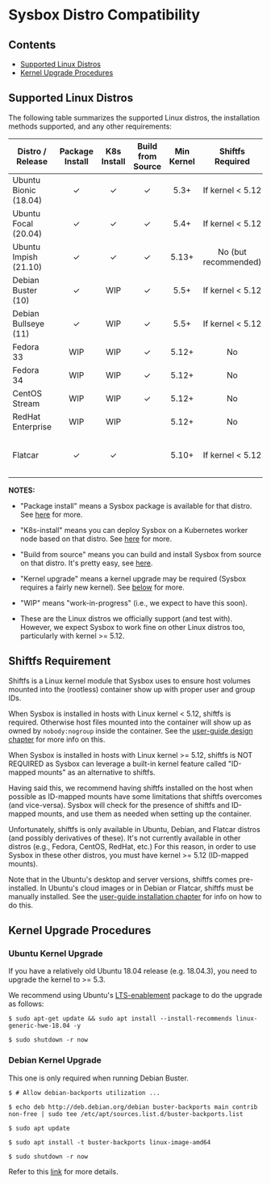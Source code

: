 # Sysbox Distro Compatibility

## Contents

-   [Supported Linux Distros](#supported-linux-distros)
-   [Kernel Upgrade Procedures](#kernel-upgrade-procedures)

## Supported Linux Distros

The following table summarizes the supported Linux distros, the installation
methods supported, and any other requirements:

| Distro / Release      | Package Install | K8s Install | Build from Source | Min Kernel | Shiftfs Required | Other |
| --------------------- | :-------------: | :---------: | :---------------: | :--------: | :--------------: | ----- |
| Ubuntu Bionic (18.04) | ✓               | ✓           | ✓                 | 5.3+       | If kernel < 5.12 | [Kernel upgrade notes](#ubuntu-kernel-upgrade) |
| Ubuntu Focal  (20.04) | ✓               | ✓           | ✓                 | 5.4+       | If kernel < 5.12 | |
| Ubuntu Impish (21.10) | ✓               | ✓           | ✓                 | 5.13+      | No (but recommended) | |
| Debian Buster (10)    | ✓               | WIP         | ✓                 | 5.5+       | If kernel < 5.12 | [Kernel upgrade notes](#debian-kernel-upgrade) |
| Debian Bullseye (11)  | ✓               | WIP         | ✓                 | 5.5+       | If kernel < 5.12 | |
| Fedora 33             | WIP             | WIP         | ✓                 | 5.12+      | No | |
| Fedora 34             | WIP             | WIP         | ✓                 | 5.12+      | No | |
| CentOS Stream         | WIP             | WIP         | ✓                 | 5.12+      | No | |
| RedHat Enterprise     | WIP             | WIP         |                   | 5.12+      | No | Sysbox-EE only |
| Flatcar               | ✓               | ✓           |                   | 5.10+      | If kernel < 5.12  | Sysbox-EE only; see [here](user-guide/install-flatcar.md). |

**NOTES:**

-   "Package install" means a Sysbox package is available for that distro. See
    [here](user-guide/install-package.md) for more.

-   "K8s-install" means you can deploy Sysbox on a Kubernetes worker node based
    on that distro. See [here](user-guide/install-k8s.md) for more.

-   "Build from source" means you can build and install Sysbox from source on
    that distro. It's pretty easy, see [here](developers-guide/README.md).

-   "Kernel upgrade" means a kernel upgrade may be required (Sysbox requires a
    fairly new kernel). See [below](#kernel-upgrade-procedures) for more.

-   "WIP" means "work-in-progress" (i.e., we expect to have this soon).

-   These are the Linux distros we officially support (and test with). However,
    we expect Sysbox to work fine on other Linux distros too, particularly with
    kernel >= 5.12.

## Shiftfs Requirement

Shiftfs is a Linux kernel module that Sysbox uses to ensure host volumes mounted
into the (rootless) container show up with proper user and group IDs.

When Sysbox is installed in hosts with Linux kernel < 5.12, shiftfs is
required. Otherwise host files mounted into the container will show up as owned
by `nobody:nogroup` inside the container. See the [user-guide design chapter](user-guide/design.md)
for more info on this.

When Sysbox is installed in hosts with Linux kernel >= 5.12, shiftfs is NOT
REQUIRED as Sysbox can leverage a built-in kernel feature called "ID-mapped
mounts" as an alternative to shiftfs.

Having said this, we recommend having shiftfs installed on the host when
possible as ID-mapped mounts have some limitations that shiftfs overcomes (and
vice-versa). Sysbox will check for the presence of shiftfs and ID-mapped mounts,
and use them as needed when setting up the container.

Unfortunately, shiftfs is only available in Ubuntu, Debian, and Flatcar distros
(and possibly derivatives of these). It's not currently available in other
distros (e.g., Fedora, CentOS, RedHat, etc.) For this reason, in order to use
Sysbox in these other distros, you must have kernel >= 5.12 (ID-mapped mounts).

Note that in the Ubuntu's desktop and server versions, shiftfs comes
pre-installed. In Ubuntu's cloud images or in Debian or Flatcar, shiftfs must be
manually installed. See the [user-guide installation chapter](user-guide/install-package.md)
for info on how to do this.

## Kernel Upgrade Procedures

### Ubuntu Kernel Upgrade

If you have a relatively old Ubuntu 18.04 release (e.g. 18.04.3), you need to upgrade the kernel to >= 5.3.

We recommend using Ubuntu's [LTS-enablement](https://wiki.ubuntu.com/Kernel/LTSEnablementStack) package to do the upgrade as follows:

```console
$ sudo apt-get update && sudo apt install --install-recommends linux-generic-hwe-18.04 -y

$ sudo shutdown -r now
```

### Debian Kernel Upgrade

This one is only required when running Debian Buster.

```console
$ # Allow debian-backports utilization ...

$ echo deb http://deb.debian.org/debian buster-backports main contrib non-free | sudo tee /etc/apt/sources.list.d/buster-backports.list

$ sudo apt update

$ sudo apt install -t buster-backports linux-image-amd64

$ sudo shutdown -r now
```

Refer to this [link](https://wiki.debian.org/HowToUpgradeKernel) for more details.
